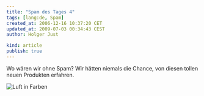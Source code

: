 ```yaml
---
title: "Spam des Tages 4"
tags: [lang:de, Spam]
created_at: 2006-12-16 10:37:20 CET
updated_at: 2009-07-03 00:34:43 CEST
author: Holger Just

kind: article
publish: true
---
```


Wo wären wir ohne Spam? Wir hätten niemals die Chance, von diesen tollen neuen Produkten erfahren.

![Luft in Farben](/media/2006/luft_in_farben.gif)